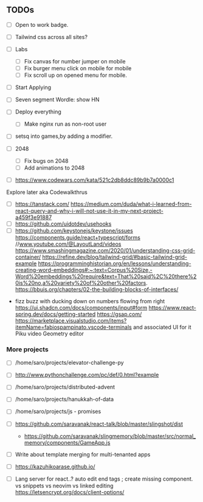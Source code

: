 ## TODOs


- [ ] Open to work badge.
- [ ] Tailwind css across all sites?
- [ ]  Labs
   - [ ] Fix canvas for number jumper on mobile 
   - [ ] Fix burger menu click on mobile for mobile
   - [ ] Fix scroll up on opened menu for mobile.
- [ ] Start Applying
- [ ] Seven segment Wordle: show HN
- [ ] Deploy everything
   - [ ] Make nginx run as non-root user
- [ ] setsq into games,by adding a modifier. 
- [ ] 2048
   - [ ] Fix bugs on 2048
   - [ ] Add animations to 2048
- [ ] https://www.codewars.com/kata/521c2db8ddc89b9b7a0000c1


Explore later aka Codewalkthrus 
- [ ] https://tanstack.com/
      https://medium.com/duda/what-i-learned-from-react-query-and-why-i-will-not-use-it-in-my-next-project-a459f3e91887
- [ ] https://github.com/uidotdev/usehooks
- [ ] https://github.com/keystonejs/keystone/issues
   https://components.guide/react+typescript/forms
//www.youtube.com/@LayoutLand/videos
https://www.smashingmagazine.com/2020/01/understanding-css-grid-container/
https://refine.dev/blog/tailwind-grid/#basic-tailwind-grid-example
https://programminghistorian.org/en/lessons/understanding-creating-word-embeddings#:~:text=Corpus%20Size,-Word%20embeddings%20require&text=That%20said%2C%20there%20is%20no,a%20variety%20of%20other%20factors.
https://bbuis.org/chapters/02-the-building-blocks-of-interfaces/
- fizz buzz with ducking down on numbers flowing from right
https://ui.shadcn.com/docs/components/input#form
https://www.react-spring.dev/docs/getting-started
https://gsap.com/
https://marketplace.visualstudio.com/items?itemName=fabiospampinato.vscode-terminals and associated UI for it
Piku video
Geometry editor

### More projects

 - [ ] /home/saro/projects/elevator-challenge-py
 - [ ] http://www.pythonchallenge.com/pc/def/0.html?example
 - [ ] /home/saro/projects/distributed-advent
 - [ ] /home/saro/projects/hanukkah-of-data
 - [ ] /home/saro/projects/js - promises
 - [ ] https://github.com/saravanak/react-talk/blob/master/slingshot/dist
      - https://github.com/saravanak/slingmemory/blob/master/src/normal_memory/components/GameApp.js
 - [ ] Write about template merging for multi-tenanted apps 
 - [ ] https://kazuhikoarase.github.io/
 - [ ]  Lang server for react..?  auto edit end tags ; create missing component. vs snippets vs neovim vs linked editing
 https://letsencrypt.org/docs/client-options/


